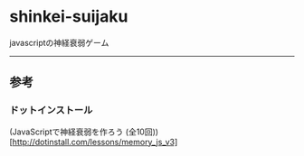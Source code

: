 # shinkei-suijaku
javascriptの神経衰弱ゲーム

---

## 参考
### ドットインストール
(JavaScriptで神経衰弱を作ろう (全10回))[http://dotinstall.com/lessons/memory_js_v3]